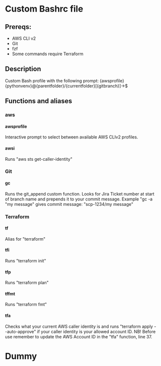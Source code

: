 # Custom Bashrc file


## Prereqs:
- AWS CLI v2
- Git
- fzf
- Some commands require Terraform


## Description
Custom Bash profile with the following prompt:
{awsprofile}{pythonvenv}@{parentfolder}/{currentfolder}[{gitbranch}]->$



## Functions and aliases

### aws
#### awsprofile

Interactive prompt to select between available AWS CLIv2 profiles.

#### awsi

Runs "aws sts get-caller-identity"

### Git
#### gc
Runs the git_append custom function. Looks for Jira Ticket number at start of branch name and prepends it to your commit message. Example "gc -a "my message" gives commit message: "scp-1234/my message"

### Terraform
#### tf

Alias for "terraform"

#### tfi

Runs "terraform init"

#### tfp

Runs "terraform plan"

#### tffmt

Runs "terraform fmt"

#### tfa

Checks what your current AWS caller identity is and runs "terraform apply --auto-approve" if your caller identity is your allowed account ID. NB! Before use remember to update the AWS Account ID in the "tfa" function, line 37.

# Dummy


